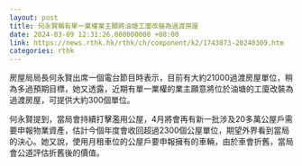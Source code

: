 ```yaml
---
layout: post
title: 何永賢稱有單一業權業主願將油塘工廈改裝為過渡房屋
date: 2024-03-09 12:31:26.000000000 +08:00
link: https://news.rthk.hk/rthk/ch/component/k2/1743873-20240309.htm
categories: rthk
---
```


房屋局局長何永賢出席一個電台節目時表示，目前有大約21000過渡房屋單位，稍為多過預期目標，她又透露，近期有單一業權的業主願意將位於油塘的工廈改裝為過渡房屋，可提供大約300個單位。

何永賢提到，當局會持續打擊濫用公屋，4月將會再有新一批涉及20多萬公屋戶需要申報物業資產，估計今個年度會收回超過2300個公屋單位，期望外界看到當局的決心。她又說，使用月租車位的公屋戶要申報擁有的車輛，由於車會折舊，當局會公道評估折舊後的價值。
